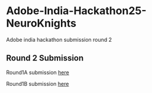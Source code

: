 # Adobe-India-Hackathon25-NeuroKnights
Adobe india hackathon submission round 2

## Round 2 Submission

Round1A submission [here](round1A/README.md)


Round1B submission [here](round1B/README.md)

